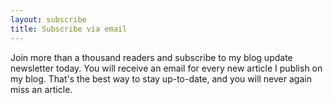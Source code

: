 ```yaml
---
layout: subscribe
title: Subscribe via email 
---
```


Join more than a thousand readers and subscribe to my blog update newsletter today. You will receive an email for every new article I publish on my blog. That's the best way to stay up-to-date, and you will never again miss an article.
